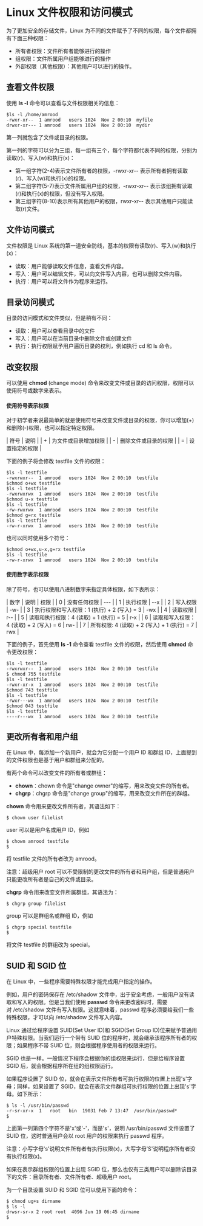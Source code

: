 # Linux 文件权限和访问模式

为了更加安全的存储文件，Linux 为不同的文件赋予了不同的权限，每个文件都拥有下面三种权限：

*   所有者权限：文件所有者能够进行的操作
*   组权限：文件所属用户组能够进行的操作
*   外部权限（其他权限）：其他用户可以进行的操作。

## 查看文件权限

使用 **ls -l** 命令可以查看与文件权限相关的信息：

```
$ls -l /home/amrood
-rwxr-xr--  1 amrood   users 1024  Nov 2 00:10  myfile
drwxr-xr--- 1 amrood   users 1024  Nov 2 00:10  mydir
```

第一列就包含了文件或目录的权限。

第一列的字符可以分为三组，每一组有三个，每个字符都代表不同的权限，分别为读取(r)、写入(w)和执行(x)：

*   第一组字符(2-4)表示文件所有者的权限，-rwxr-xr-- 表示所有者拥有读取(r)、写入(w)和执行(x)的权限。
*   第二组字符(5-7)表示文件所属用户组的权限，-rwxr-xr-- 表示该组拥有读取(r)和执行(x)的权限，但没有写入权限。
*   第三组字符(8-10)表示所有其他用户的权限，rwxr-xr-- 表示其他用户只能读取(r)文件。

## 文件访问模式

文件权限是 Linux 系统的第一道安全防线，基本的权限有读取(r)、写入(w)和执行(x)：

*   读取：用户能够读取文件信息，查看文件内容。
*   写入：用户可以编辑文件，可以向文件写入内容，也可以删除文件内容。
*   执行：用户可以将文件作为程序来运行。

## 目录访问模式

目录的访问模式和文件类似，但是稍有不同：

*   读取：用户可以查看目录中的文件
*   写入：用户可以在当前目录中删除文件或创建文件
*   执行：执行权限赋予用户遍历目录的权利，例如执行 cd 和 ls 命令。

## 改变权限

可以使用 **chmod** (change mode) 命令来改变文件或目录的访问权限，权限可以使用符号或数字来表示。

#### 使用符号表示权限

对于初学者来说最简单的就是使用符号来改变文件或目录的权限，你可以增加(+)和删除(-)权限，也可以指定特定权限。

| 符号 | 说明 |
| + | 为文件或目录增加权限 |
| - | 删除文件或目录的权限 |
| = | 设置指定的权限 |

下面的例子将会修改 testfile 文件的权限：

```
$ls -l testfile
-rwxrwxr--  1 amrood   users 1024  Nov 2 00:10  testfile
$chmod o+wx testfile
$ls -l testfile
-rwxrwxrwx  1 amrood   users 1024  Nov 2 00:10  testfile
$chmod u-x testfile
$ls -l testfile
-rw-rwxrwx  1 amrood   users 1024  Nov 2 00:10  testfile
$chmod g=rx testfile
$ls -l testfile
-rw-r-xrwx  1 amrood   users 1024  Nov 2 00:10  testfile
```

也可以同时使用多个符号：

```
$chmod o+wx,u-x,g=rx testfile
$ls -l testfile
-rw-r-xrwx  1 amrood   users 1024  Nov 2 00:10  testfile
```

#### 使用数字表示权限

除了符号，也可以使用八进制数字来指定具体权限，如下表所示：

| 数字 | 说明 | 权限 |
| 0 | 没有任何权限 | --- |
| 1 | 执行权限 | --x |
| 2 | 写入权限 | -w- |
| 3 | 执行权限和写入权限：1 (执行) + 2 (写入) = 3 | -wx |
| 4 | 读取权限 | r-- |
| 5 | 读取和执行权限：4 (读取) + 1 (执行) = 5 | r-x |
| 6 | 读取和写入权限：4 (读取) + 2 (写入) = 6 | rw- |
| 7 | 所有权限: 4 (读取) + 2 (写入) + 1 (执行) = 7 | rwx |

下面的例子，首先使用 **ls -1** 命令查看 testfile 文件的权限，然后使用 **chmod** 命令更改权限：

```
$ls -l testfile
-rwxrwxr--  1 amrood   users 1024  Nov 2 00:10  testfile
$ chmod 755 testfile
$ls -l testfile
-rwxr-xr-x  1 amrood   users 1024  Nov 2 00:10  testfile
$chmod 743 testfile
$ls -l testfile
-rwxr---wx  1 amrood   users 1024  Nov 2 00:10  testfile
$chmod 043 testfile
$ls -l testfile
----r---wx  1 amrood   users 1024  Nov 2 00:10  testfile
```

## 更改所有者和用户组

在 Linux 中，每添加一个新用户，就会为它分配一个用户 ID 和群组 ID，上面提到的文件权限也是基于用户和群组来分配的。

有两个命令可以改变文件的所有者或群组：

*   **chown**：chown 命令是"change owner"的缩写，用来改变文件的所有者。
*   **chgrp**：chgrp 命令是"change group"的缩写，用来改变文件所在的群组。

**chown** 命令用来更改文件所有者，其语法如下：

```
$ chown user filelist
```

user 可以是用户名或用户 ID，例如

```
$ chown amrood testfile
$
```

将 testfile 文件的所有者改为 amrood。

注意：超级用户 root 可以不受限制的更改文件的所有者和用户组，但是普通用户只能更改所有者是自己的文件或目录。

**chgrp** 命令用来改变文件所属群组，其语法为：

```
$ chgrp group filelist
```

group 可以是群组名或群组 ID，例如

```
$ chgrp special testfile
$
```

将文件 testfile 的群组改为 special。

## SUID 和 SGID 位

在 Linux 中，一些程序需要特殊权限才能完成用户指定的操作。

例如，用户的密码保存在 /etc/shadow 文件中，出于安全考虑，一般用户没有读取和写入的权限。但是当我们使用 **passwd** 命令来更改密码时，需要对 /etc/shadow 文件有写入权限。这就意味着，passwd 程序必须要给我们一些特殊权限，才可以向 /etc/shadow 文件写入内容。

Linux 通过给程序设置 SUID(Set User ID)和 SGID(Set Group ID)位来赋予普通用户特殊权限。当我们运行一个带有 SUID 位的程序时，就会继承该程序所有者的权限；如果程序不带 SUID 位，则会根据程序使用者的权限来运行。

SGID 也是一样。一般情况下程序会根据你的组权限来运行，但是给程序设置 SGID 后，就会根据程序所在组的组权限运行。

如果程序设置了 SUID 位，就会在表示文件所有者可执行权限的位置上出现's'字母；同样，如果设置了 SGID，就会在表示文件群组可执行权限的位置上出现's'字母。如下所示：

```
$ ls -l /usr/bin/passwd
-r-sr-xr-x  1   root   bin  19031 Feb 7 13:47  /usr/bin/passwd*
$
```

上面第一列第四个字符不是'x'或'-'，而是's'，说明 /usr/bin/passwd 文件设置了 SUID 位，这时普通用户会以 root 用户的权限来执行 passwd 程序。

注意：小写字母's'说明文件所有者有执行权限(x)，大写字母'S'说明程序所有者没有执行权限(x)。

如果在表示群组权限的位置上出现 SGID 位，那么也仅有三类用户可以删除该目录下的文件：目录所有者、文件所有者、超级用户 root。

为一个目录设置 SUID 和 SGID 位可以使用下面的命令：

```
$ chmod ug+s dirname
$ ls -l
drwsr-sr-x 2 root root  4096 Jun 19 06:45 dirname
$
```